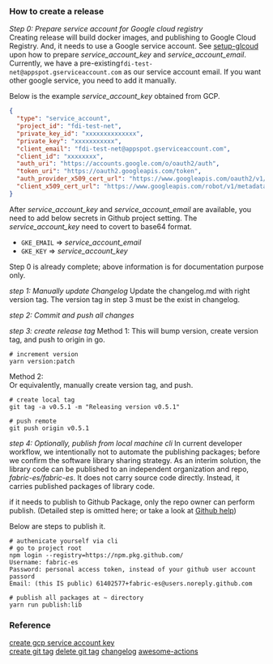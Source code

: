 ### How to create a release

_Step 0: Prepare service account for Google cloud registry_  
Creating release will build docker images, and publishing to Google Cloud Registry.
And, it needs to use a Google service account. See [setup-glcoud](https://github.com/GoogleCloudPlatform/github-actions/tree/master/setup-gcloud)
upon how to prepare _service_account_key_ and _service_account_email_. Currently, we have a pre-existing`fdi-test-net@appspot.gserviceaccount.com`
as our service account email. If you want other google service, you need to add it manually.

Below is the example _service_account_key_ obtained from GCP.

```json
{
  "type": "service_account",
  "project_id": "fdi-test-net",
  "private_key_id": "xxxxxxxxxxxxxx",
  "private_key": "xxxxxxxxxxx",
  "client_email": "fdi-test-net@appspot.gserviceaccount.com",
  "client_id": "xxxxxxxx",
  "auth_uri": "https://accounts.google.com/o/oauth2/auth",
  "token_uri": "https://oauth2.googleapis.com/token",
  "auth_provider_x509_cert_url": "https://www.googleapis.com/oauth2/v1/certs",
  "client_x509_cert_url": "https://www.googleapis.com/robot/v1/metadata/x509/fdi-test-net%40appspot.gserviceaccount.com"
}
```

After _service_account_key_ and _service_account_email_ are available, you need to add below secrets in Github project setting. The
_service_account_key_ need to covert to base64 format.

- `GKE_EMAIL` => _service_account_email_
- `GKE_KEY` => _service_account_key_

Step 0 is already complete; above information is for documentation purpose only.

_step 1: Manually update Changelog_
Update the changelog.md with right version tag. The version tag in step 3 must be the exist in changelog.

_step 2: Commit and push all changes_

_step 3: create release tag_
Method 1:
This will bump version, create version tag, and push to origin in go.

```shell script
# increment version
yarn version:patch
```

Method 2:  
Or equivalently, manually create version tag, and push.

```shell script
# create local tag
git tag -a v0.5.1 -m "Releasing version v0.5.1"

# push remote
git push origin v0.5.1
```

_step 4: Optionally, publish from local machine cli_
In current developer workflow, we intentionally not to automate the publishing packages; before we confirm the software library sharing
strategy. As an interim solution, the library code can be published to an independent organization and repo, _fabric-es/fabric-es_. It
does not carry source code directly. Instead, it carries published packages of library code.

if it needs to publish to Github Package, only the repo owner can perform publish.
(Detailed step is omitted here; or take a look at [Github help](https://help.github.com/en/actions/language-and-framework-guides/publishing-nodejs-packages))

Below are steps to publish it.

```shell script
# authenicate yourself via cli
# go to project root
npm login --registry=https://npm.pkg.github.com/
Username: fabric-es
Password: personal access token, instead of your github user account passord
Email: (this IS public) 61402577+fabric-es@users.noreply.github.com

# publish all packages at ~ directory
yarn run publish:lib
```

### Reference

[create gcp service account key](https://github.com/GoogleCloudPlatform/github-actions/tree/docs/service-account-key/setup-gcloud#inputs)  
[create git tag](https://dev.to/neshaz/a-tutorial-for-tagging-releases-in-git-147e)
[delete git tag](https://devconnected.com/how-to-delete-local-and-remote-tags-on-git/)
[changelog](https://keepachangelog.com/en/0.3.0/)
[awesome-actions](https://github.com/sdras/awesome-actions)
